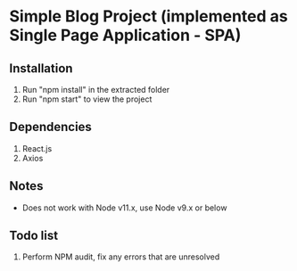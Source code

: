 # Simple Blog Project (implemented as Single Page Application - SPA)

## Installation

1. Run "npm install" in the extracted folder
2. Run "npm start" to view the project

## Dependencies

1. React.js
2. Axios

## Notes

- Does not work with Node v11.x, use Node v9.x or below

## Todo list

1. Perform NPM audit, fix any errors that are unresolved
